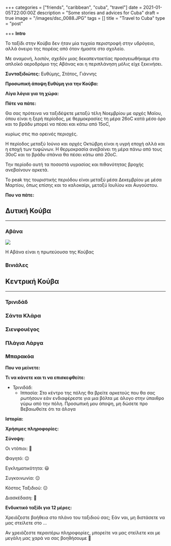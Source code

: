 +++
categories = ["friends", "caribbean", "cuba", "travel"]
date = 2021-01-05T22:00:00Z
description = "Some stories and advices for Cuba"
draft = true
image = "/images/dsc_0088.JPG"
tags = []
title = "Travel to Cuba"
type = "post"

+++
**Intro**

Το ταξίδι στην Κούβα δεν ήταν μία τυχαία περιστροφή στην υδρόγειο, αλλά όνειρο της παρέας από όταν ήμαστε στο σχολείο.

Με αναμονή, λοιπόν, σχεδόν μιας δεκαπενταετίας προσγειωθήκαμε στο απλοϊκό αεροδρόμιο της Αβάνας και η περιπλάνηση μόλις είχε ξεκινήσει.

**Συνταξιδιώτες:** Ευθύμης, Στάτος, Γιάννης

**Προσωπική άποψη Ευθύμη για την Κούβα:**

**Λίγα λόγια για τη χώρα:**

**Πότε να πάτε:**

Θα σας πρότεινα να ταξιδέψετε μεταξύ τέλη Νοεμβρίου με αρχές Μαϊου, όπου είναι η ξερή περίοδος, με θερμοκρασίες τη μέρα 26οC κατά μέσο όρο και το βράδυ μπορεί να πέσει και κάτω από 15οC,

κυρίως στις πιο ορεινές περιοχές.

Η περίοδος μεταξύ Ιούνιο και αρχές Οκτώβρη είναι η υγρή εποχή αλλά και η εποχή των τυφώνων. Η θερμοκρασία ανεβαίνει τη μέρα πάνω από τους 30oC και το βράδυ σπάνια θα πέσει κάτω από 20oC.

Την περίοδο αυτή τα ποσοστά υγρασίας και πιθανότητας βροχής ανεβαίνουν αρκετά.

Το peak της τουριστικής περιόδου είναι μεταξύ μέσα Δεκεμβρίου με μέσα Μαρτίου, όπως επίσης και το καλοκαίρι, μεταξύ Ιουλίου και Αυγούστου.

**Που να πάτε:**

## **Δυτική Κούβα**

***

### Αβάνα

![](/images/malecon.jpg)

Η Αβάνα είναι η πρωτεύουσα της Κούβας

### Βινιάλες

## **Κεντρική Κούβα**

***

### Τρινιδάδ

### Σάντα Κλάρα

### Σιενφουέγος

### Πλάγια Λάργα

### Μπαρακόα

**Που να μείνετε:**

**Τι να κάνετε και τι να επισκεφθείτε:**

* Τρινιδάδ:
  * Ιππασία: Στο κέντρο της πόλης θα βρείτε αρκετούς που θα σας ρωτήσουν εάν ενδιαφέρεστε για μια βόλτα με άλογο στην ύπαιθρο γύρω από την πόλη. Προσωπική μου άποψη, μη δώσετε προ Βεβαιωθείτε ότι τα άλογα

**Ιστορία:**

**Χρήσιμες πληροφορίες:**

**Σύνοψη:**

Οι ντόπιοι: 🙂

Φαγητό: 😐

Εγκληματικότητα: 😃

Συγκοινωνία: 😐

Κόστος Ταξιδιού: 😐

Διασκέδαση: 🙂

**Ενδυκτικό ταξίδι για 12 μέρες:**

Χρειάζεστε βοήθεια στο πλάνο του ταξιδιού σας; Εάν ναι, μη διστάσετε να μας στείλετε στο …

Αν χρειάζεστε περαιτέρω πληροφορίες, μπορείτε να μας στείλετε και με μεγάλη μας χαρά να σας βοηθήσουμε 🙂